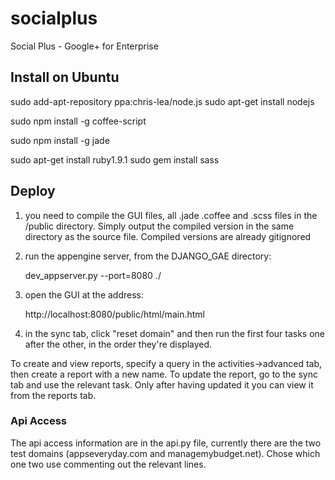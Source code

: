 socialplus
==========

Social Plus - Google+ for Enterprise

Install on Ubuntu
------

sudo add-apt-repository ppa:chris-lea/node.js
sudo apt-get install nodejs

sudo npm install -g coffee-script

sudo npm install -g jade

sudo apt-get install ruby1.9.1
sudo gem install sass

Deploy
------

1. you need to compile the GUI files, all .jade .coffee and .scss files in the /public directory. Simply output the compiled version in the same directory as the source file. Compiled versions are already gitignored

2. run the appengine server, from the DJANGO_GAE directory:
    
    dev_appserver.py --port=8080 ./

3. open the GUI at the address:

    http://localhost:8080/public/html/main.html

4. in the sync tab, click "reset domain" and then run the first four tasks one after the other, in the order they're displayed.

To create and view reports, specify a query in the activities->advanced tab, then create a report with a new name. To update the report, go to the sync tab and use the relevant task. Only after having updated it you can view it from the reports tab.

### Api Access ###

The api access information are in the api.py file, currently there are the two test domains (appseveryday.com and managemybudget.net). Chose which one two use commenting out the relevant lines.